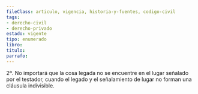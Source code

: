 ```yaml
---
fileClass: articulo, vigencia, historia-y-fuentes, codigo-civil
tags:
- derecho-civil
- derecho-privado
estado: vigente
tipo: enumerado
libro:
titulo:
parrafo:
---
```

2ª. No importará que la cosa legada no se encuentre en el lugar señalado por el testador, cuando el legado y el señalamiento de lugar no forman una cláusula indivisible.